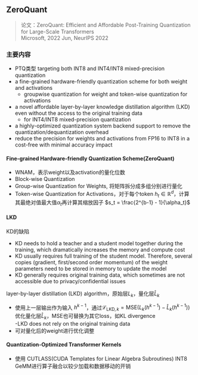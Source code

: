 ## ZeroQuant
> 论文：ZeroQuant: Efficient and Affordable Post-Training Quantization for Large-Scale Transformers  
> Microsoft, 2022 Jun, NeurIPS 2022

### 主要内容


- PTQ类型 targeting both INT8 and INT4/INT8 mixed-precision quantization
- a fine-grained hardware-friendly quantization scheme for both weight and activations
    - groupwise quantization for weight and token-wise quantization for activations
- a novel affordable layer-by-layer knowledge distillation algorithm (LKD) even without the access to the original training data
    - for INT4/INT8 mixed-precision quantization
- a highly-optimized quantization system backend support to remove the quantization/dequantization overhead
- reduce the precision for weights and activations from FP16 to INT8 in a cost-free with minimal accuracy impact
#### Fine-grained Hardware-friendly Quantization Scheme(ZeroQuant)
- WNAM，表示weight以及activation的量化位数
- Block-wise Quantization
- Group-wise Quantization for Weights, 将矩阵拆分成多组分别进行量化
- Token-wise Quantization for Activations，对于每个token $h_t \in \mathbb{R}^d$，计算其最绝对值最大值$\alpha_t$再计算其缩放因子 $s_t = \frac{2^{b-1} - 1}{\alpha_t}$


#### LKD
KD的缺陷

- KD needs to hold a teacher and a student model together during the training, which dramatically increases the memory and compute cost
- KD usually requires full training of the student model. Therefore, several copies (gradient, first/second order momentum) of the weight parameters need to be stored in memory to update the model
- KD generally requires original training data, which sometimes are not accessible due to privacy/confidential issues


layer-by-layer distillation (LKD) algorithm，原始层$L_k$，量化层$\hat{L}_{k}$

- 使用上一层输出作为输入 $h^{k-1}$，通过$\mathcal{L}_{\text{LKD}, k}=\text{MSE}(L_k(h^{k-1}) - \hat{L}_k(h^{k-1}))$ 优化量化层$\hat{L}_{k}$，MSE也可替换为其它loss，如KL divergence  
-LKD does not rely on the original training data
- 可对量化后的weight进行优化调整

#### Quantization-Optimized Transformer Kernels
- 使用 CUTLASS(CUDA Templates for Linear Algebra Subroutines) INT8 GeMM进行算子融合以较少加载和数据移动的开销
